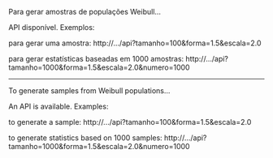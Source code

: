 Para gerar amostras de populações Weibull...

API disponível. Exemplos:

  para gerar uma amostra:
  http://.../api?tamanho=100&forma=1.5&escala=2.0
  
  para gerar estatísticas baseadas em 1000 amostras:
  http://.../api?tamanho=1000&forma=1.5&escala=2.0&numero=1000

--------------------------------------------------------------------

To generate samples from Weibull populations...

An API is available. Examples:

  to generate a sample:
  http://.../api?tamanho=100&forma=1.5&escala=2.0

  to generate statistics based on 1000 samples:
  http://.../api?tamanho=1000&forma=1.5&escala=2.0&numero=1000

  
